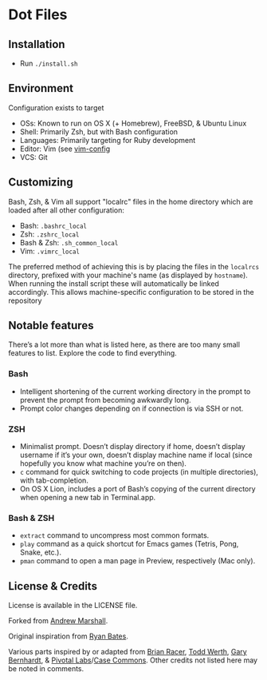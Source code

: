 # Dot Files

## Installation
- Run `./install.sh`

## Environment

Configuration exists to target

- OSs: Known to run on OS X (+ Homebrew), FreeBSD, & Ubuntu Linux
- Shell: Primarily Zsh, but with Bash configuration
- Languages: Primarily targeting for Ruby development
- Editor: Vim (see [vim-config](https://github.com/Casecommons/vim-config)
- VCS: Git

## Customizing

Bash, Zsh, & Vim all support "localrc" files in the home directory which are
loaded after all other configuration:

- Bash: `.bashrc_local`
- Zsh: `.zshrc_local`
- Bash & Zsh: `.sh_common_local`
- Vim: `.vimrc_local`

The preferred method of achieving this is by placing the files in the `localrcs`
directory, prefixed with your machine's name (as displayed by `hostname`). When
running the install script these will automatically be linked accordingly. This
allows machine-specific configuration to be stored in the repository

## Notable features

There’s a lot more than what is listed here, as there are too many
small features to list. Explore the code to find everything.

### Bash

- Intelligent shortening of the current working directory in the prompt
  to prevent the prompt from becoming awkwardly long.
- Prompt color changes depending on if connection is via SSH or not.

### ZSH

- Minimalist prompt. Doesn’t display directory if home, doesn’t display
  username if it’s your own, doesn’t display machine name if local
  (since hopefully you know what machine you’re on then).
- `c` command for quick switching to code projects (in multiple
  directories), with tab-completion.
- On OS X Lion, includes a port of Bash’s copying of the current
  directory when opening a new tab in Terminal.app.

### Bash & ZSH

- `extract` command to uncompress most common formats.
- `play` command as a quick shortcut for Emacs games (Tetris, Pong,
  Snake, etc.).
- `pman` command to open a man page in Preview,
  respectively (Mac only).

## License & Credits

License is available in the LICENSE file.

Forked from [Andrew Marshall](https://github.com/amarshall/dotfiles).

Original inspiration from [Ryan Bates](https://github.com/ryanb/dotfiles).

Various parts inspired by or adapted from
[Brian Racer](https://github.com/anveo/dotfiles),
[Todd Werth](https://github.com/twerth/dotfiles),
[Gary Bernhardt](https://github.com/garybernhardt/dotfiles), &
[Pivotal Labs](https://github.com/pivotal/vim-config)/[Case Commons](https://github.com/Casecommons/vim-config).
Other credits not listed here may be noted in comments.
